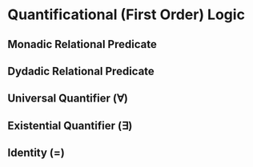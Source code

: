 # Quantificational (First Order) Logic

## Monadic Relational Predicate

## Dydadic Relational Predicate

## Universal Quantifier (&forall;)

## Existential Quantifier (&exist;)

## Identity (=)
